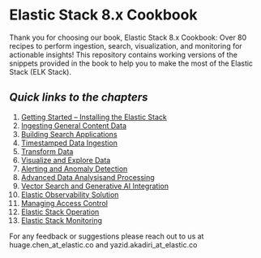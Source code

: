 # Elastic Stack 8.x Cookbook
Thank you for choosing our book, Elastic Stack 8.x Cookbook: Over 80 recipes to perform ingestion, search, visualization, and monitoring for actionable insights! 
This repository contains working versions of the snippets provided in the book to help you to make the most of the Elastic Stack (ELK Stack).

## <em>Quick links to the chapters</em>
1. [Getting Started – Installing
  the Elastic Stack](Chapter1)
2. [Ingesting General Content Data](Chapter2)
3. [Building Search Applications](Chapter3)
4. [Timestamped Data Ingestion](Chapter4)
5. [Transform Data](Chapter5)
6. [Visualize and Explore Data](Chapter6)
7. [Alerting and
   Anomaly Detection](Chapter7)
8. [Advanced Data
   Analysisand Processing](Chapter8)
9. [Vector Search and Generative AI Integration](Chapter9)
10. [Elastic Observability Solution](Chapter10)
11. [Managing Access Control](Chapter11)
12. [Elastic Stack Operation](Chapter12)
13. [Elastic Stack Monitoring](Chapter1)


For any feedback or suggestions please reach out to us at huage.chen_at_elastic.co and yazid.akadiri_at_elastic.co
